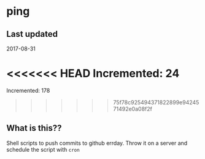# ping

## Last updated
2017-08-31

<<<<<<< HEAD
Incremented: 24
=======
Incremented: 178
>>>>>>> 75f78c925494371822899e9424571492e0a08f2f

## What is this?? 
Shell scripts to push commits to github errday. Throw it on a server and schedule the script with `cron`
